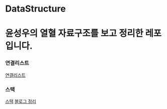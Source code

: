 # DataStructure

# 윤성우의 열혈 자료구조를 보고 정리한 레포입니다.

### 연결리스트 
[연결리스트](./C/LinkedList)

### 스택
[스택](./C/Stack)
[블로그 정리](https://medium.com/@ohsg0226/stack-3957a8ee4003)

